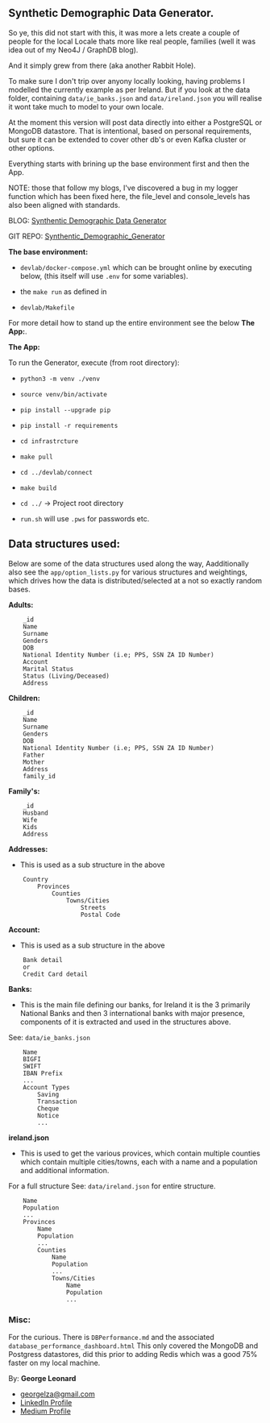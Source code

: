 ## Synthetic Demographic Data Generator.

So ye, this did not start with this, it was more a lets create a couple of people for the local Locale thats more like real people, families (well it was idea out of my Neo4J / GraphDB blog).

And it simply grew from there (aka another Rabbit Hole). 

To make sure I don't trip over anyony locally looking, having problems I modelled the currently example as per Ireland. But if you look at the data folder, containing `data/ie_banks.json` and `data/ireland.json` you will realise it wont take much to model to your own locale.

At the moment this version will post data directly into either a PostgreSQL or MongoDB datastore. That is intentional, based on personal requirements, but sure it can be extended to cover other db's or even Kafka cluster or other options.

Everything starts with brining up the base environment first and then the App. 

NOTE: those that follow my blogs, I've discovered a bug in my logger function which has been fixed here, the file_level and console_levels has also been aligned with standards.

BLOG: [Synthentic Demographic Data Generator]()

GIT REPO: [Synthentic_Demographic_Generator](https://github.com/georgelza/Synthentic_Demographic_Generator.git)


**The base environment:**

- `devlab/docker-compose.yml` which can be brought online by executing below, (this itself will use `.env` for some variables).

- the `make run` as defined in

- `devlab/Makefile`

For more detail how to stand up the entire environment see the below **The App:**.


**The App:** 

To run the Generator, execute (from root directory):

- `python3 -m venv ./venv`

- `source venv/bin/activate`

- `pip install --upgrade pip`

- `pip install -r requirements`

- `cd infrastrcture`

- `make pull`

- `cd ../devlab/connect`

- `make build`

- `cd ../` -> Project root directory
  
- `run.sh` will use `.pws` for passwords etc. 


## Data structures used:

Below are some of the data structures used along the way, Aadditionally also see the `app/option_lists.py` for various structures and weightings, which drives how the data is distributed/selected at a not so exactly random bases.


**Adults:**

```
    _id
    Name
    Surname
    Genders
    DOB
    National Identity Number (i.e; PPS, SSN ZA ID Number)
    Account
    Marital Status
    Status (Living/Deceased)
    Address
```


**Children:**

```
    _id
    Name
    Surname
    Genders
    DOB
    National Identity Number (i.e; PPS, SSN ZA ID Number)
    Father 
    Mother
    Address
    family_id
```


**Family's:**

```
    _id
    Husband
    Wife
    Kids
    Address
```


**Addresses:**

- This is used as a sub structure in the above

```
    Country
        Provinces
            Counties
                Towns/Cities
                    Streets
                    Postal Code
```


**Account:**

- This is used as a sub structure in the above
  
```
    Bank detail
    or 
    Credit Card detail
```


**Banks:**

- This is the main file defining our banks, for Ireland it is the 3 primarily National Banks and then 3 international banks with major presence, components of it is extracted and used in the structures above.
  
See: `data/ie_banks.json`

```
    Name
    BIGFI
    SWIFT
    IBAN Prefix
    ...
    Account Types
        Saving
        Transaction
        Cheque
        Notice
        ...
```


**ireland.json**

- This is used to get the various provices, which contain multiple counties which contain multiple cities/towns, each with a name and a population and additional information.
  
For a full structure See: `data/ireland.json` for entire structure.
```
    Name
    Population
    ...
    Provinces
        Name
        Population
        ...
        Counties
            Name
            Population
            ...
            Towns/Cities
                Name
                Population
                ...

```


### Misc:

For the curious. There is `DBPerformance.md` and the associated `database_performance_dashboard.html`
This only covered the MongoDB and Postgress datastores, did this prior to adding Redis which was a good 75% faster on my local machine.


By: **George Leonard**
- [georgelza@gmail.com](georgelza@gmail.com)
- [LinkedIn Profile](https://www.linkedin.com/in/george-leonard-945b502/)
- [Medium Profile](https://medium.com/@georgelza)
